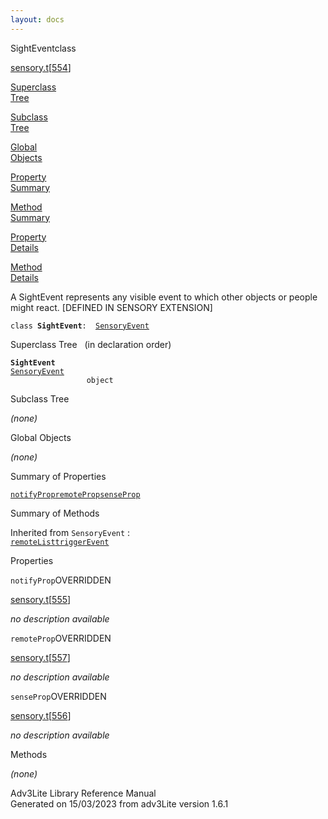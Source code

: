 ```yaml
---
layout: docs
---
```

<span class="title">SightEvent</span><span class="type">class</span>

[sensory.t](../file/sensory.t.html)\[[554](../source/sensory.t.html#554)\]

[Superclass  
Tree](#_SuperClassTree_)

[Subclass  
Tree](#_SubClassTree_)

[Global  
Objects](#_ObjectSummary_)

[Property  
Summary](#_PropSummary_)

[Method  
Summary](#_MethodSummary_)

[Property  
Details](#_Properties_)

[Method  
Details](#_Methods_)



A SightEvent represents any visible event to which other objects or
people might react. \[DEFINED IN SENSORY EXTENSION\]

`class `**`SightEvent`**` :   `[`SensoryEvent`](../object/SensoryEvent.html)



<span id="_SuperClassTree_"></span>



<span class="hdln">Superclass Tree</span>   (in declaration order)



**`SightEvent`**  
[`SensoryEvent`](../object/SensoryEvent.html)  
`                 object`  
<span id="_SubClassTree_"></span>



<span class="hdln">Subclass Tree</span>  



*(none)* <span id="_ObjectSummary_"></span>



<span class="hdln">Global Objects</span>  



*(none)* <span id="_PropSummary_"></span>



<span class="hdln">Summary of Properties</span>  



[`notifyProp`](#notifyProp)[`remoteProp`](#remoteProp)[`senseProp`](#senseProp)



<span id="_MethodSummary_"></span>



<span class="hdln">Summary of Methods</span>  





Inherited from `SensoryEvent` :  
[`remoteList`](../object/SensoryEvent.html#remoteList)[`triggerEvent`](../object/SensoryEvent.html#triggerEvent)

<span id="_Properties_"></span>



<span class="hdln">Properties</span>  



<span id="notifyProp"></span>

`notifyProp`<span class="rem">OVERRIDDEN</span>

[sensory.t](../file/sensory.t.html)\[[555](../source/sensory.t.html#555)\]



*no description available*



<span id="remoteProp"></span>

`remoteProp`<span class="rem">OVERRIDDEN</span>

[sensory.t](../file/sensory.t.html)\[[557](../source/sensory.t.html#557)\]



*no description available*



<span id="senseProp"></span>

`senseProp`<span class="rem">OVERRIDDEN</span>

[sensory.t](../file/sensory.t.html)\[[556](../source/sensory.t.html#556)\]



*no description available*



<span id="_Methods_"></span>



<span class="hdln">Methods</span>  



*(none)*



Adv3Lite Library Reference Manual  
Generated on 15/03/2023 from adv3Lite version 1.6.1


